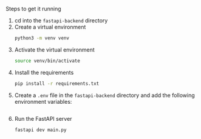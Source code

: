 Steps to get it running
1. cd into the `fastapi-backend` directory
2. Create a virtual environment
    ```bash
    python3 -m venv venv
    ```
3. Activate the virtual environment
    ```bash
    source venv/bin/activate
    ```
3. Install the requirements
    ```bash
    pip install -r requirements.txt
    ```
4. Create a `.env` file in the `fastapi-backend` directory and add the following environment variables:
    ```bash
    ```
5. Run the FastAPI server
    ```bash
    fastapi dev main.py
    ```
